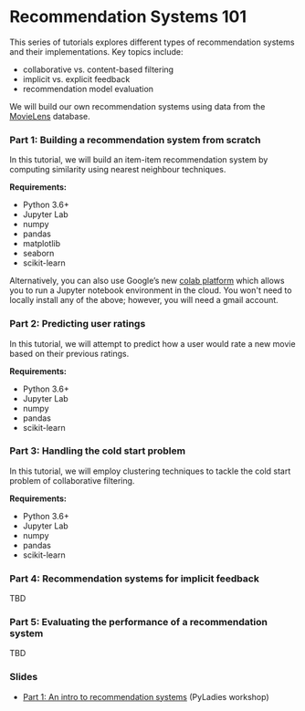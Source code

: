 # Recommendation Systems 101

This series of tutorials explores different types of recommendation systems and their implementations. Key topics include:
- collaborative vs. content-based filtering
- implicit vs. explicit feedback
- recommendation model evaluation

We will build our own recommendation systems using data from the [MovieLens](https://movielens.org/) database.

### Part 1: Building a recommendation system from scratch

In this tutorial, we will build an item-item recommendation system by computing similarity using nearest neighbour techniques.

**Requirements:**

- Python 3.6+
- Jupyter Lab
- numpy
- pandas
- matplotlib
- seaborn
- scikit-learn

Alternatively, you can also use Google’s new [colab platform](https://colab.research.google.com) which allows you to run a Jupyter notebook environment in the cloud. You won't need to locally install any of the above; however, you will need a gmail account. 

### Part 2: Predicting user ratings

In this tutorial, we will attempt to predict how a user would rate a new movie based on their previous ratings. 

**Requirements:**

- Python 3.6+
- Jupyter Lab
- numpy
- pandas
- scikit-learn

### Part 3: Handling the cold start problem

In this tutorial, we will employ clustering techniques to tackle the cold start problem of collaborative filtering. 

**Requirements:**

- Python 3.6+
- Jupyter Lab
- numpy
- pandas
- scikit-learn

### Part 4: Recommendation systems for implicit feedback

TBD 

### Part 5: Evaluating the performance of a recommendation system

TBD

### Slides

- [Part 1: An intro to recommendation systems](pyladies-slides.pdf) (PyLadies workshop)


